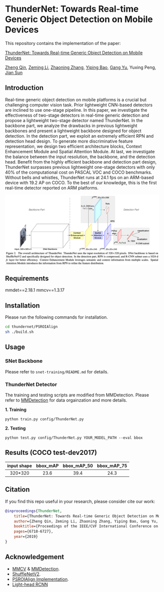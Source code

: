 # ThunderNet: Towards Real-time Generic Object Detection on Mobile Devices

This repository contains the implementation of the paper:

[ThunderNet: Towards Real-time Generic Object Detection on Mobile Devices]()

[Zheng Qin](https://scholar.google.com/citations?user=DnHBAN0AAAAJ), [Zeming Li](https://scholar.google.com/citations?user=XdTqWS0AAAAJ), [Zhaoning Zhang](https://scholar.google.com/citations?user=E_J1q2AAAAAJ), [Yiping Bao](https://scholar.google.com/citations?user=EB9_W4kAAAAJ), [Gang Yu](https://scholar.google.com/citations?user=BJdigYsAAAAJ), Yuxing Peng, [Jian Sun](https://scholar.google.com/citations?user=ALVSZAYAAAAJ)

## Introduction

Real-time generic object detection on mobile platforms is a crucial but challenging computer vision task. Prior lightweight CNN-based detectors are inclined to use one-stage pipeline. In this paper, we investigate the effectiveness of two-stage detectors in real-time generic detection and propose a lightweight two-stage detector named ThunderNet. In the backbone part, we analyze the drawbacks in previous lightweight backbones and present a lightweight backbone designed for object detection. In the detection part, we exploit an extremely efficient RPN and detection head design. To generate more discriminative feature representation, we design two efficient architecture blocks, Context Enhancement Module and Spatial Attention Module. At last, we investigate the balance between the input resolution, the backbone, and the detection head. Benefit from the highly efficient backbone and detection part design, ThunderNet surpasses previous lightweight one-stage detectors with only 40% of the computational cost on PASCAL VOC and COCO benchmarks. Without bells and whistles, ThunderNet runs at 24.1 fps on an ARM-based device with 19.2 AP on COCO. To the best of our knowledge, this is the first real-time detector reported on ARM platforms.

![](assets/teaser.png)

## Requirements

mmdet==2.18.1
mmcv==1.3.17

## Installation

Please run the following commands for installation.

```bash
cd thundernet/PSROIAlign
sh ./build.sh
```

## Usage

### SNet Backbone

Please refer to `snet-training/README.md` for details.

### ThunderNet Detector

The training and testing scripts are modified from MMDetection. Please refer to [MMDetection](https://github.com/open-mmlab/mmdetection) for data orgainzation and more details.

**1. Training**

```shell
python train.py config/ThunderNet.py
```

**2. Testing**

```shell
python test.py config/ThunderNet.py YOUR_MODEL_PATH --eval bbox
```

## Results (COCO test-dev2017)

| input shape | bbox_mAP | bbox_mAP_50 | bbox_mAP_75 |
| :---: | :---: | :---: | :---: |
| 320*320 | 23.6 | 39.4 | 24.3 |


## Citation

If you find this repo useful in your research, please consider cite our work:

```bibtex
@inproceedings{ThunderNet,
    title={ThunderNet: Towards Real-time Generic Object Detection on Mobile Devices},
    author={Zheng Qin, Zeming Li, Zhaoning Zhang, Yiping Bao, Gang Yu, Yuxing Peng, Jian Sun},
    booktitle={Proceedings of the IEEE/CVF International Conference on Computer Vision},
    pages={6718-6727},
    year={2019}
}
```

## Acknowledgement

- [MMCV](https://github.com/open-mmlab/mmcv) & [MMDetection](https://github.com/open-mmlab/mmdetection).
- [ShuffleNetV2](https://github.com/megvii-model/ShuffleNet-Series/tree/master/ShuffleNetV2).
- [PSROIAlign Implementation](https://github.com/McDo/PSROIAlign-Multi-Batch-PyTorch).
- [Light-head RCNN](https://github.com/zengarden/light_head_rcnn)
